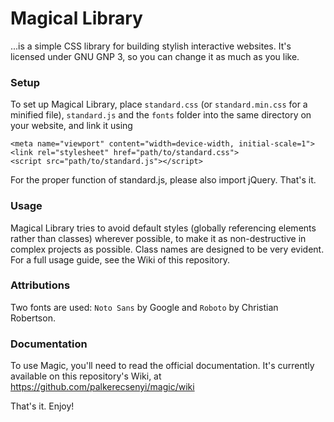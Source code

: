 # Magical Library
...is a simple CSS library for building stylish interactive websites.
It's licensed under GNU GNP 3, so you can change it as much as you like.

### Setup
To set up Magical Library, place `standard.css` (or `standard.min.css` for a minified file), `standard.js` and the `fonts` folder into the same directory on your website, and link it using
~~~~
<meta name="viewport" content="width=device-width, initial-scale=1">
<link rel="stylesheet" href="path/to/standard.css">
<script src="path/to/standard.js"></script>
~~~~
For the proper function of standard.js, please also import jQuery.
That's it.

### Usage
Magical Library tries to avoid default styles (globally referencing elements rather than classes) wherever possible, to make it as non-destructive in complex projects as possible. Class names are designed to be very evident. For a full usage guide, see the Wiki of this repository.

### Attributions
Two fonts are used: `Noto Sans` by Google and `Roboto` by Christian Robertson.

### Documentation
To use Magic, you'll need to read the official documentation. It's currently available on this repository's Wiki, at https://github.com/palkerecsenyi/magic/wiki

That's it. Enjoy!
